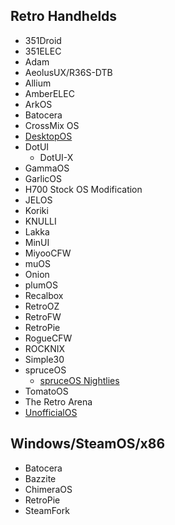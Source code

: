 ## Retro Handhelds
- 351Droid
- 351ELEC
- Adam
- AeolusUX/R36S-DTB
- Allium
- AmberELEC
- ArkOS
- Batocera
- CrossMix OS
- [DesktopOS](https://github.com/game-de-it/rg35xx/releases/tag/RG35xx_H700_DesktopOS_0.2)
- DotUI
  - DotUI-X
- GammaOS
- GarlicOS
- H700 Stock OS Modification
- JELOS
- Koriki
- KNULLI
- Lakka
- MinUI
- MiyooCFW
- muOS
- Onion
- plumOS
- Recalbox
- RetroOZ
- RetroFW
- RetroPie
- RogueCFW
- ROCKNIX
- Simple30
- spruceOS
  - [spruceOS Nightlies](https://github.com/spruceUI/spruceOSNightlies) 
- TomatoOS
- The Retro Arena
- [UnofficialOS](https://github.com/RetroGFX/UnofficialOS/wiki)

## Windows/SteamOS/x86
- Batocera
- Bazzite
- ChimeraOS
- RetroPie
- SteamFork
